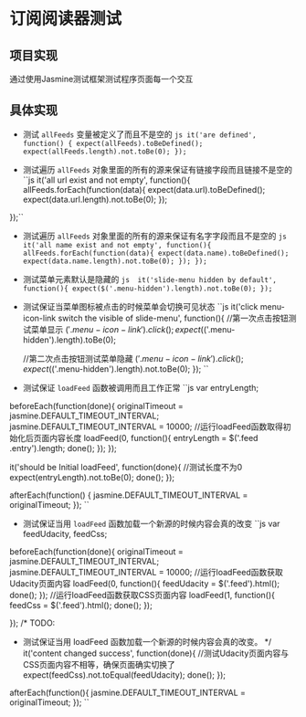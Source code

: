 # 订阅阅读器测试

## 项目实现

通过使用Jasmine测试框架测试程序页面每一个交互

## 具体实现
* 测试 `allFeeds` 变量被定义了而且不是空的
``js
it('are defined', function() {
    expect(allFeeds).toBeDefined();
    expect(allFeeds.length).not.toBe(0);
});``

* 测试遍历 `allFeeds` 对象里面的所有的源来保证有链接字段而且链接不是空的
``js
it('all url exist and not empty', function(){
    allFeeds.forEach(function(data){
        expect(data.url).toBeDefined();
        expect(data.url.length).not.toBe(0);
    });

});``

* 测试遍历 `allFeeds` 对象里面的所有的源来保证有名字字段而且不是空的
``js 
it('all name exist and not empty', function(){
    allFeeds.forEach(function(data){
        expect(data.name).toBeDefined();
        expect(data.name.length).not.toBe(0);
    });
});
``

* 测试菜单元素默认是隐藏的
``js 
it('slide-menu hidden by default', function(){
    expect($('.menu-hidden').length).not.toBe(0);
});
``

* 测试保证当菜单图标被点击的时候菜单会切换可见状态
``js 
it('click menu-icon-link switch the visible of slide-menu', function(){
    //第一次点击按钮测试菜单显示
    $('.menu-icon-link').click();
    expect($('.menu-hidden').length).toBe(0);

    //第二次点击按钮测试菜单隐藏
    $('.menu-icon-link').click();
    expect($('.menu-hidden').length).not.toBe(0);
});
``

* 测试保证 `loadFeed` 函数被调用而且工作正常
``js 
var entryLength;

beforeEach(function(done){
    originalTimeout = jasmine.DEFAULT_TIMEOUT_INTERVAL;
    jasmine.DEFAULT_TIMEOUT_INTERVAL = 10000; 
    //运行loadFeed函数取得初始化后页面内容长度
    loadFeed(0, function(){
        entryLength = $('.feed .entry').length;
        done();
    });
});

it('should be Initial loadFeed', function(done){
    //测试长度不为0
    expect(entryLength).not.toBe(0);
    done();
}); 

afterEach(function() {
    jasmine.DEFAULT_TIMEOUT_INTERVAL = originalTimeout;
});
``

* 测试保证当用 `loadFeed` 函数加载一个新源的时候内容会真的改变
``js 
var feedUdacity, 
    feedCss;

beforeEach(function(done){
    originalTimeout = jasmine.DEFAULT_TIMEOUT_INTERVAL;
    jasmine.DEFAULT_TIMEOUT_INTERVAL = 10000;
    //运行loadFeed函数获取Udacity页面内容
    loadFeed(0, function(){
        feedUdacity = $('.feed').html();
        done();
    });
    //运行loadFeed函数获取CSS页面内容
    loadFeed(1, function(){
        feedCss = $('.feed').html();
        done();
    });

});
/* TODO:
 * 测试保证当用 loadFeed 函数加载一个新源的时候内容会真的改变。
 */
it('content changed success', function(done){
    //测试Udacity页面内容与CSS页面内容不相等，确保页面确实切换了
    expect(feedCss).not.toEqual(feedUdacity);
    done();
});

afterEach(function(){
    jasmine.DEFAULT_TIMEOUT_INTERVAL = originalTimeout;
});
``
